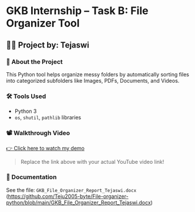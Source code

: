 # GKB Internship – Task B: File Organizer Tool

## 👩‍💻 Project by: Tejaswi

### 📄 About the Project
This Python tool helps organize messy folders by automatically sorting files into categorized subfolders like Images, PDFs, Documents, and Videos.

### 🛠 Tools Used
- Python 3
- `os`, `shutil`, `pathlib` libraries

### 📽 Walkthrough Video
[👉 Click here to watch my demo](https://youtube.com/shorts/ho429HYQnRs?si=NQ4Es5A-QGmWWD0p)

> Replace the link above with your actual YouTube video link!

### 📄 Documentation
See the file: `GKB_File_Organizer_Report_Tejaswi.docx`
(https://github.com/Teju2005-byte/File-organizer-python/blob/main/GKB_File_Organizer_Report_Tejaswi.docx)
